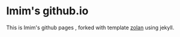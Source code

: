 # Imim's github.io
This is Imim's github pages , forked with template [zolan](https://github.com/artemsheludko/zolan) using jekyll.